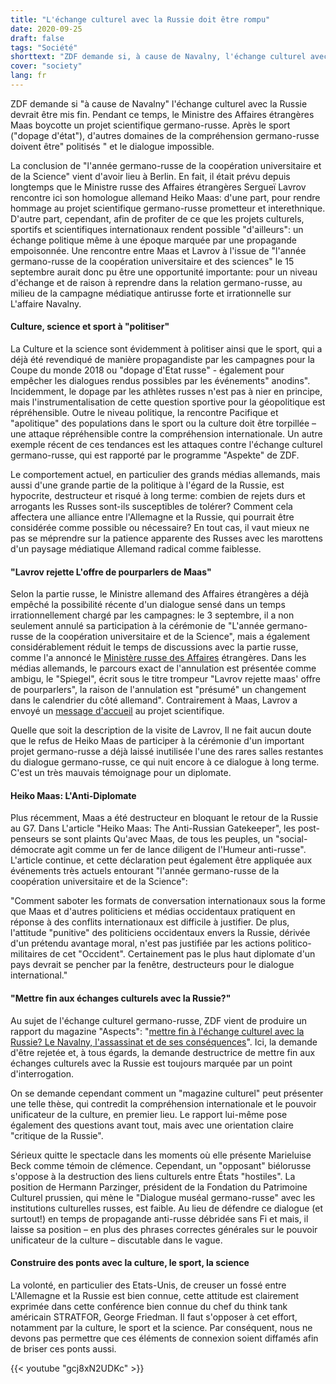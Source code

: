 ```yaml
---
title: "L'échange culturel avec la Russie doit être rompu"
date: 2020-09-25
draft: false
tags: "Société"
shorttext: "ZDF demande si, à cause de Navalny, l'échange culturel avec la Russie doit prendre fin. Pendant ce temps, le ministre des Affaires étrangères Maas boycotte un projet scientifique germano-russe."
cover: "society"
lang: fr
---
```


ZDF demande si "à cause de Navalny" l'échange culturel avec la Russie devrait être mis fin. Pendant ce temps, le Ministre des Affaires étrangères Maas boycotte un projet scientifique germano-russe. Après le sport ("dopage d'état"), d'autres domaines de la compréhension germano-russe doivent être" politisés " et le dialogue impossible.

La conclusion de "l'année germano-russe de la coopération universitaire et de la Science" vient d'avoir lieu à Berlin. En fait, il était prévu depuis longtemps que le Ministre russe des Affaires étrangères Sergueï Lavrov rencontre ici son homologue allemand Heiko Maas: d'une part, pour rendre hommage au projet scientifique germano-russe prometteur et interethnique. D'autre part, cependant, afin de profiter de ce que les projets culturels, sportifs et scientifiques internationaux rendent possible "d'ailleurs": un échange politique même à une époque marquée par une propagande empoisonnée. Une rencontre entre Maas et Lavrov à l'issue de "l'année germano-russe de la coopération universitaire et des sciences" le 15 septembre aurait donc pu être une opportunité importante: pour un niveau d'échange et de raison à reprendre dans la relation germano-russe, au milieu de la campagne médiatique antirusse forte et irrationnelle sur L'affaire Navalny.

#### Culture, science et sport à "politiser"

La Culture et la science sont évidemment à politiser ainsi que le sport, qui a déjà été revendiqué de manière propagandiste par les campagnes pour la Coupe du monde 2018 ou "dopage d'Etat russe" - également pour empêcher les dialogues rendus possibles par les événements" anodins". Incidemment, le dopage par les athlètes russes n'est pas à nier en principe, mais l'instrumentalisation de cette question sportive pour la géopolitique est répréhensible. Outre le niveau politique, la rencontre Pacifique et "apolitique" des populations dans le sport ou la culture doit être torpillée – une attaque répréhensible contre la compréhension internationale. Un autre exemple récent de ces tendances est les attaques contre l'échange culturel germano-russe, qui est rapporté par le programme "Aspekte" de ZDF.

Le comportement actuel, en particulier des grands médias allemands, mais aussi d'une grande partie de la politique à l'égard de la Russie, est hypocrite, destructeur et risqué à long terme: combien de rejets durs et arrogants les Russes sont-ils susceptibles de tolérer? Comment cela affectera une alliance entre l'Allemagne et la Russie, qui pourrait être considérée comme possible ou nécessaire? En tout cas, il vaut mieux ne pas se méprendre sur la patience apparente des Russes avec les marottens d'un paysage médiatique Allemand radical comme faiblesse.

#### "Lavrov rejette L'offre de pourparlers de Maas"

Selon la partie russe, le Ministre allemand des Affaires étrangères a déjà empêché la possibilité récente d'un dialogue sensé dans un temps irrationnellement chargé par les campagnes: le 3 septembre, il a non seulement annulé sa participation à la cérémonie de "L'année germano-russe de la coopération universitaire et de la Science", mais a également considérablement réduit le temps de discussions avec la partie russe, comme l'a annoncé le [Ministère russe des Affaires](https://www.mid.ru/ru/foreign_policy/news/-/asset_publisher/cKNonkJE02Bw/content/id/4339124 "К вопросу об отмене визита Министра иностранных дел России С.В.Лаврова в Берлин") étrangères. Dans les médias allemands, le parcours exact de l'annulation est présentée comme ambigu, le "Spiegel", écrit sous le titre trompeur "Lavrov rejette maas' offre de pourparlers", la raison de l'annulation est "présumé" un changement dans le calendrier du côté allemand". Contrairement à Maas, Lavrov a envoyé un [message d'accueil](https://russische-botschaft.ru/de/2020/09/15/grusswort-des-aussenministers-der-russischen-foederation-sergej-lawrow-an-die-teilnehmer-der-offiziellen-abschlusszeremonie-des-deutsch-russischen-jahres-der-hochschulkooperation-und-wissenschaft/ "Grußwort des Außenministers der Russischen Föderation Sergej Lawrow an die Teilnehmer der offiziellen Abschlusszeremonie des Deutsch-russischen Jahres der Hochschulkooperation und Wissenschaft") au projet scientifique.

Quelle que soit la description de la visite de Lavrov, Il ne fait aucun doute que le refus de Heiko Maas de participer à la cérémonie d'un important projet germano-russe a déjà laissé inutilisée l'une des rares salles restantes du dialogue germano-russe, ce qui nuit encore à ce dialogue à long terme. C'est un très mauvais témoignage pour un diplomate.

#### Heiko Maas: L'Anti-Diplomate

Plus récemment, Maas a été destructeur en bloquant le retour de la Russie au G7. Dans L'article "Heiko Maas: The Anti-Russian Gatekeeper", les post-penseurs se sont plaints Qu'avec Maas, de tous les peuples, un "social-démocrate agit comme un fer de lance diligent de l'Humeur anti-russe". L'article continue, et cette déclaration peut également être appliquée aux événements très actuels entourant "l'année germano-russe de la coopération universitaire et de la Science":

"Comment saboter les formats de conversation internationaux sous la forme que Maas et d'autres politiciens et médias occidentaux pratiquent en réponse à des conflits internationaux est difficile à justifier. De plus, l'attitude "punitive" des politiciens occidentaux envers la Russie, dérivée d'un prétendu avantage moral, n'est pas justifiée par les actions politico-militaires de cet "Occident". Certainement pas le plus haut diplomate d'un pays devrait se pencher par la fenêtre, destructeurs pour le dialogue international."

#### "Mettre fin aux échanges culturels avec la Russie?"

Au sujet de l'échange culturel germano-russe, ZDF vient de produire un rapport du magazine "Aspects": "[mettre fin à l'échange culturel avec la Russie? Le Navalny, l'assassinat et de ses conséquences](https://www.zdf.de/kultur/aspekte/kulturaustasuch-deutschland-russland-beenden-attentat-alexei-nawalny-belarus-100.html "Kulturaustausch mit Russland beenden?")". Ici, la demande d'être rejetée et, à tous égards, la demande destructrice de mettre fin aux échanges culturels avec la Russie est toujours marquée par un point d'interrogation.

On se demande cependant comment un "magazine culturel" peut présenter une telle thèse, qui contredit la compréhension internationale et le pouvoir unificateur de la culture, en premier lieu. Le rapport lui-même pose également des questions avant tout, mais avec une orientation claire "critique de la Russie".

Sérieux quitte le spectacle dans les moments où elle présente Marieluise Beck comme témoin de clémence. Cependant, un "opposant" biélorusse s'oppose à la destruction des liens culturels entre États "hostiles". La position de Hermann Parzinger, président de la Fondation du Patrimoine Culturel prussien, qui mène le "Dialogue muséal germano-russe" avec les institutions culturelles russes, est faible. Au lieu de défendre ce dialogue (et surtout!) en temps de propagande anti-russe débridée sans Fi et mais, il laisse sa position – en plus des phrases correctes générales sur le pouvoir unificateur de la culture – discutable dans le vague.

#### Construire des ponts avec la culture, le sport, la science

La volonté, en particulier des Etats-Unis, de creuser un fossé entre L'Allemagne et la Russie est bien connue, cette attitude est clairement exprimée dans cette conférence bien connue du chef du think tank américain STRATFOR, George Friedman. Il faut s'opposer à cet effort, notamment par la culture, le sport et la science. Par conséquent, nous ne devons pas permettre que ces éléments de connexion soient diffamés afin de briser ces ponts aussi.

{{< youtube "gcj8xN2UDKc" >}}
